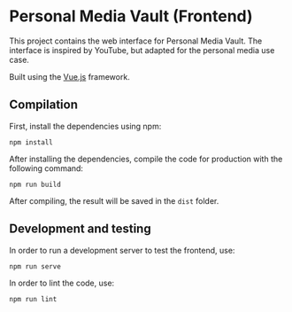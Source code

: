 # Personal Media Vault (Frontend)

This project contains the web interface for Personal Media Vault. The interface is inspired by YouTube, but adapted for the personal media use case.

Built using the [Vue.js](https://vuejs.org/) framework.

## Compilation

First, install the dependencies using npm:

```
npm install
```

After installing the dependencies, compile the code for production  with the following command:

```
npm run build
```

After compiling, the result will be saved in the `dist` folder.

## Development and testing

In order to run a development server to test the frontend, use:

```
npm run serve
```

In order to lint the code, use:

```
npm run lint
```
